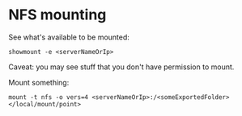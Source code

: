 # NFS mounting

See what's available to be mounted:

```
showmount -e <serverNameOrIp>
```

Caveat: you may see stuff that you don't have permission to mount.

Mount something:

```
mount -t nfs -o vers=4 <serverNameOrIp>:/<someExportedFolder> </local/mount/point>
```
